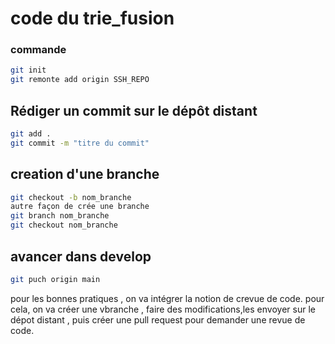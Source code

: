 # code du trie_fusion 
### commande 
```bash
git init
git remonte add origin SSH_REPO


```
## Rédiger un commit sur le dépôt distant

```bash
git add .
git commit -m "titre du commit"
```

## creation d'une branche
```bash
git checkout -b nom_branche
autre façon de crée une branche
git branch nom_branche 
git checkout nom_branche

```


## avancer dans develop
```bash
git puch origin main

```
pour les bonnes pratiques , on va intégrer la notion de crevue de code. pour cela, on va créer une vbranche , faire des modifications,les envoyer sur le dépot distant , puis créer une pull request pour demander une revue de code.





<!-- 1- creation du fichier ".git" : 
   *git init
2- relier notre projet du bureau à celui de github :
   *git remote add origin + lien du protocole HHTPS/SSH
3-connaitre le status de notre projet :
   *git status 
4- relier notre README.md à git 
   *git.add README.md
5-relier notre README.md maintenant sur github
  *git commit 
6-se positionner sur une branche
  *git -M main  
7-pousser le code
  *git push origin main -->
